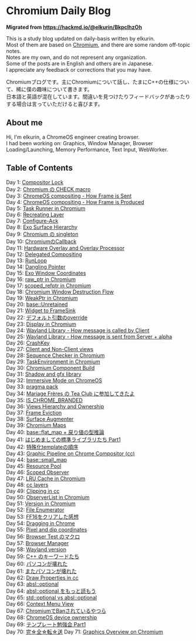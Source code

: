 # Chromium Daily Blog

**Migrated from https://hackmd.io/@elkurin/BkpclhzOh**

This is a study blog updated on daily-basis written by elkurin.  
Most of them are based on [Chromium](https://source.chromium.org/chromium/chromium/src), and there are some random off-topic notes.  
Notes are my own, and do not represent any organization.  
Some of the posts are in English and others are in Japanese.  
I appreciate any feedback or corrections that you may have.

Chromiumブログです。主にChromiumについて話し、たまにC++の仕様について、稀に僕の趣味について書きます。  
日本語と英語が混在しています。間違いを見つけたりフィードバックがあったりする場合は言っていただけると喜びます。

## About me
Hi, I'm elkurin, a ChromeOS engineer creating browser.  
I had been working on: Graphics, Window Manager, Browser Loading/Launching, Memory Performance, Text Input, WebWorker.

## Table of Contents
Day 1: [Compositor Lock](/docs/day1.md)  
Day 2: [Chromium の CHECK macro](/docs/day2.md)  
Day 3: [ChromeOS compositing - How Frame is Sent](/docs/day3.md)  
Day 4: [ChromeOS compositing - How Frame is Produced](/docs/day4.md)  
Day 5: [Task Runner in Chromium](/docs/day5.md)  
Day 6: [Recreating Layer](/docs/day6.md)  
Day 7: [Configure-Ack](/docs/day7.md)  
Day 8: [Exo Surface Hierarchy](/docs/day8.md)  
Day 9: [Chromium の singleton](/docs/day9.md)  
Day 10: [ChromiumのCallback](/docs/day10.md)  
Day 11: [Hardware Overlay and Overlay Processor](/docs/day11.md)  
Day 12: [Delegated Compositing](/docs/day12.md)  
Day 13: [RunLoop](/docs/day13.md)  
Day 14: [Dangling Pointer](/docs/day14.md)  
Day 15: [Exo Window Coordinates](/docs/day15.md)  
Day 16: [raw_ptr in Chromium](/docs/day16.md)  
Day 17: [scoped_refptr in Chromium](/docs/day17.md)  
Day 18: [Chromium Window Destruction Flow](/docs/day18.md)  
Day 19: [WeakPtr in Chromium](/docs/day19.md)  
Day 20: [base::Unretained](/docs/day20.md)  
Day 21: [Widget to FrameSink](/docs/day21.md)  
Day 22: [デフォルト引数のoverride](/docs/day22.md)  
Day 23: [Display in Chromium](/docs/day23.md)  
Day 24: [Wayland Library - How message is called by Client](/docs/day24.md)  
Day 25: [Wayland Library - How message is sent from Server + alpha](/docs/day25.md)  
Day 26: [CrashKey](/docs/day26.md)  
Day 27: [Client and Non-Client views](/docs/day27.md)  
Day 28: [Sequence Checker in Chromium](/docs/day28.md)  
Day 29: [TaskEnvironment in Chromium](/docs/day29.md)  
Day 30: [Chromium Component Build](/docs/day30.md)  
Day 31: [Shadow and gfx library](/docs/day31.md)  
Day 32: [Immersive Mode on ChromeOS](/docs/day32.md)  
Day 33: [pragma pack](/docs/day33.md)  
Day 34: [Mariage Frères の Tea Club に参加してきたよ](https://elkurin.hatenablog.com/entry/2023/06/28/235656)  
Day 35: [IS_CHROME_BRANDED](/docs/day35.md)  
Day 36: [Views Hierarchy and Ownership](/docs/day36.md)  
Day 37: [Frame Eviction](/docs/day37.md)  
Day 38: [Surface Augmenter](/docs/day38.md)  
Day 39: [Chromium Maps](/docs/day39.md)  
Day 40: [base::flat_map + 戻り値の型推論](/docs/day40.md)  
Day 41: [はじめましての標準ライブラリたち Part1](/docs/day41.md)  
Day 42: [特殊化templateの順序](/docs/day42.md)  
Day 43: [Graphic Pipeline on Chrome Compositor (cc)](/docs/day43.md)  
Day 44: [base::small_map](/docs/day44.md)  
Day 45: [Resource Pool](/docs/day45.md)  
Day 46: [Scoped Observer](/docs/day46.md)  
Day 47: [LRU Cache in Chromium](/docs/day47.md)  
Day 48: [cc layers](/docs/day48.md)  
Day 49: [Clipping in cc](/docs/day49.md)  
Day 50: [ObserverList in Chromium](/docs/day50.md)  
Day 51: [Version in Chromium](/docs/day51.md)  
Day 52: [File Enumerator](/docs/day52.md)  
Day 53: [FF16をクリアした感想](https://elkurin.hatenablog.com/entry/2023/07/17/232558)  
Day 54: [Dragging in Chrome](/docs/day54.md)  
Day 55: [Pixel and dip coordinates](/docs/day55.md)  
Day 56: [Browser Test のマクロ](/docs/day56.md)  
Day 57: [Browser Manager](/docs/day57.md)  
Day 58: [Wayland version](/docs/day58.md)  
Day 59: [C++ のキーワードたち](/docs/day59.md)  
Day 60: [パソコンが壊れた](/docs/day60.md)  
Day 61: [またパソコンが壊れた](/docs/day61.md)  
Day 62: [Draw Properties in cc](/docs/day62.md)  
Day 63: [absl::optional](/docs/day63.md)  
Day 64: [absl::optional をもっと読もう](/docs/day64.md)  
Day 65: [std::optional vs absl::optional](/docs/day65.md)  
Day 66: [Context Menu View](/docs/day66.md)  
Day 67: [ChromiumでBanされているやつら](/docs/day67.md)  
Day 68: [ChromeOS device ownership](/docs/day68.md)  
Day 69: [テンプレート勉強会 Part1](/docs/day69.md)  
Day 70: [完☆全☆転☆送](/docs/day70.md)
Day 71: [Graphics Overview on Chromium](/docs/day71.md)
